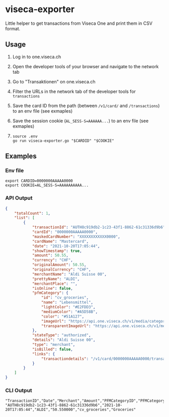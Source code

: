 # viseca-exporter

Little helper to get transactions from Viseca One and print them in CSV format.

## Usage

1. Log in to one.viseca.ch
1. Open the developer tools of your browser and navigate to the network tab
1. Go to "Transaktionen" on one.viseca.ch
1. Filter the URLs in the network tab of the developer tools for `transactions`
1. Save the card ID from the path (between `/v1/card/` and `/transactions`) to an env file (see exmaples)
1. Save the session cookie (`AL_SESS-S=AAAAAA...`) to an env file (see exmaples)

1.  ```
    source .env
    go run viseca-exporter.go "$CARDID" "$COOKIE"
    ```


## Examples

### Env file
```
export CARDID=0000000AAAAA0000
export COOKIE=AL_SESS-S=AAAAAAAAAA...
```

### API Output

```json
{
    "totalCount": 1,
    "list": [
        {
            "transactionId": "AUTH8c919db2-1c23-43f1-8862-61c31336d9b6",
            "cardId": "0000000AAAAA0000",
            "maskedCardNumber": "XXXXXXXXXXXX0000",
            "cardName": "Mastercard",
            "date": "2021-10-20T17:05:44",
            "showTimestamp": true,
            "amount": 50.55,
            "currency": "CHF",
            "originalAmount": 50.55,
            "originalCurrency": "CHF",
            "merchantName": "Aldi Suisse 00",
            "prettyName": "ALDI",
            "merchantPlace": "",
            "isOnline": false,
            "pfmCategory": {
                "id": "cv_groceries",
                "name": "Lebensmittel",
                "lightColor": "#E2FDD3",
                "mediumColor": "#A5D58B",
                "color": "#51A127",
                "imageUrl": "https://api.one.viseca.ch/v1/media/categories/icon_with_background/ic_cat_tile_groceries_v2.png",
                "transparentImageUrl": "https://api.one.viseca.ch/v1/media/categories/icon_without_background/ic_cat_tile_groceries_v2.png"
            },
            "stateType": "authorized",
            "details": "Aldi Suisse 00",
            "type": "merchant",
            "isBilled": false,
            "links": {
                "transactiondetails": "/v1/card/0000000AAAAA0000/transaction/AUTH8c919db2-1c23-43f1-8862-61c31336d9b6"
            }
        }
    ]
}
```

### CLI Output

```csv
"TransactionID","Date","Merchant","Amount","PFMCategoryID","PFMCategoryName"
"AUTH8c919db2-1c23-43f1-8862-61c31336d9b6","2021-10-20T17:05:44","ALDI","50.550000","cv_groceries","Groceries"
```
